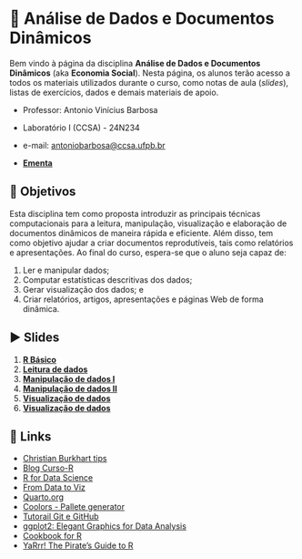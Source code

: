 # :rocket: Análise de Dados e Documentos Dinâmicos 



Bem vindo à página da disciplina **Análise de Dados e Documentos Dinâmicos** (aka **Economia Social**).
Nesta página, os alunos terão acesso a todos os materiais utilizados durante o curso, como notas de aula (*slides*), listas de exercícios, dados e demais materiais de apoio.

* Professor: Antonio Vinícius Barbosa

* Laboratório I (CCSA) - 24N234

* e-mail: antoniobarbosa@ccsa.ufpb.br

* [**Ementa**](https://github.com/aviniciusbb/documentos_dinamicos/blob/main/ementa/Ementa_MESP.pdf)


## 🎯 Objetivos

Esta disciplina tem como proposta introduzir as principais técnicas computacionais para a leitura, manipulação, visualização e elaboração de documentos dinâmicos de maneira rápida e eficiente.  Além disso, tem como objetivo ajudar a criar documentos reprodutíveis, tais como relatórios e apresentações. Ao final do curso, espera-se que o aluno seja capaz de: 

1. Ler e manipular dados; 
2. Computar estatísticas descritivas dos dados; 
3. Gerar visualização dos dados; e 
4. Criar relatórios, artigos, apresentações e páginas Web de forma dinâmica.

## :arrow_forward: Slides

1. [**R Básico**](https://raw.githack.com/aviniciusbb/documentos_dinamicos/main/slides/slides_01.html)
2. [**Leitura de dados**](https://raw.githack.com/aviniciusbb/documentos_dinamicos/main/slides/slides_02.html)
3. [**Manipulação de dados I**](https://raw.githack.com/aviniciusbb/documentos_dinamicos/main/slides/slides_03.html)
4. [**Manipulação de dados II**](https://raw.githack.com/aviniciusbb/documentos_dinamicos/main/slides/slides_04.html)
5. [**Visualização de dados**](https://raw.githack.com/aviniciusbb/documentos_dinamicos/main/slides/slides_05.html)
6. [**Visualização de dados**](https://raw.githack.com/aviniciusbb/documentos_dinamicos/main/slides/slides_06.html)


## :link: Links

- [Christian Burkhart tips](https://twitter.com/ChBurkhart)
- [Blog Curso-R](https://blog.curso-r.com/)
- [R for Data Science](https://r4ds.had.co.nz/)
- [From Data to Viz](https://www.data-to-viz.com/)
- [Quarto.org](https://quarto.org/)
- [Coolors - Pallete generator](https://coolors.co/)
- [Tutorail Git e GitHub](https://beatrizmilz.github.io/RLadies-Git-RStudio-2019/#1)
- [ggplot2: Elegant Graphics for Data Analysis](https://ggplot2-book.org/)
- [Cookbook for R](http://www.cookbook-r.com/)
- [YaRrr! The Pirate’s Guide to R](https://bookdown.org/ndphillips/YaRrr/)
